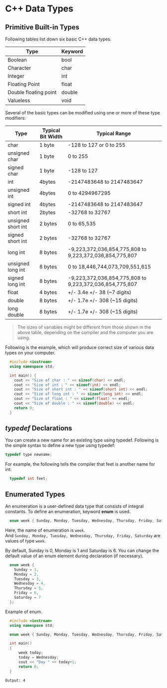 # C++ Data Types

## Primitive Built-in Types

Following tables list down six basic C++ data types.

| Type                    | Keyword    |
|----------------------	  |----------  |
| Boolean               	| bool    	 |
| Character             	| char    	 |
| Integer               	| int     	 |
| Floating Point        	| float   	 |
| Double floating point 	| double  	 |
| Valueless             	| void    	 |

Several of the basic types can be modified using one or more of these type modifiers:

| Type               	| Typical Bit Width 	| Typical Range                                           	|
|--------------------	|-------------------	|---------------------------------------------------------	|
| char               	| 1 byte            	| -128 to 127 or 0 to 255                                 	|
| unsigned char      	| 1 byte            	| 0 to 255                                                	|
| signed char        	| 1 byte            	| -128 to 127                                             	|
| int                	| 4bytes            	| -2147483648 to 2147483647                               	|
| unsigned int       	| 4bytes            	| 0 to 4294967295                                         	|
| signed int         	| 4bytes            	| -2147483648 to 2147483647                               	|
| short int          	| 2bytes            	| -32768 to 32767                                         	|
| unsigned short int 	| 2 bytes           	| 0 to 65,535                                             	|
| signed short int   	| 2 bytes           	| -32768 to 32767                                         	|
| long int           	| 8 bytes           	| -9,223,372,036,854,775,808 to 9,223,372,036,854,775,807 	|
| unsigned long int  	| 8 bytes           	| 0 to 18,446,744,073,709,551,615                         	|
| signed long int    	| 8 bytes           	| -9,223,372,036,854,775,808 to 9,223,372,036,854,775,807 	|
| float              	| 4 bytes           	| +/- 3.4e +/- 38 (~7 digits)                             	|
| double             	| 8 bytes           	| +/- 1.7e +/- 308 (~15 digits)                           	|
| long double        	| 8 bytes           	| +/- 1.7e +/- 308 (~15 digits)                           	|

> The sizes of variables might be different from those shown in the above table, depending on the compiler and the computer you are using.

Following is the example, which will produce correct size of various data types on your computer.
```C++
  #include <iostream>
  using namespace std;

  int main() {
    cout << "Size of char : " << sizeof(char) << endl;
    cout << "Size of int : " << sizeof(int) << endl;
    cout << "Size of short int : " << sizeof(short int) << endl;
    cout << "Size of long int : " << sizeof(long int) << endl;
    cout << "Size of float : " << sizeof(float) << endl;
    cout << "Size of double : " << sizeof(double) << endl;
    return 0;
  }
```

## *typedef* Declarations

You can create a new name for an existing type using typedef. Following is the simple syntax to define a new type using typedef:

```C++ 
typedef type newname; 
```

For example, the following tells the compiler that feet is another name for int:

```C++
  typedef int feet;
```

## Enumerated Types

An enumeration is a user-defined data type that consists of integral constants. To define an enumeration, keyword **enum** is used.

```C++
  enum week { Sunday, Monday, Tuesday, Wednesday, Thursday, Friday, Saturday };
```

Here, the name of enumeration is `week`.<br/>
And  `Sunday, Monday, Tuesday, Wednesday, Thursday, Friday, Saturday` are values of type `week`.

By default, Sunday is 0, Monday is 1 and Saturday is 6. You can change the default value of an enum element during declaration (if necessary).

```C++
  enum week {
    Sunday = 1,
    Monday = 2,
    Tuesday = 3,
    Wednesday = 4,
    Thursday = 5,
    Friday = 6,
    Saturday = 7
  };
```

Example of enum.

```C++
  #include <iostream>
  using namespace std;

  enum week { Sunday, Monday, Tuesday, Wednesday, Thursday, Friday, Saturday };

  int main()
  {
      week today;
      today = Wednesday;
      cout << "Day " << today+1;
      return 0;
  }
```

`Output: 4`
